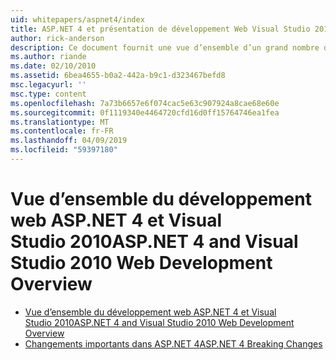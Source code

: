 ```yaml
---
uid: whitepapers/aspnet4/index
title: ASP.NET 4 et présentation de développement Web Visual Studio 2010 | Microsoft Docs
author: rick-anderson
description: Ce document fournit une vue d’ensemble d’un grand nombre des nouvelles fonctionnalités pour ASP.NET qui sont inclus dans le.NET Framework 4 et Visual Studio 2010.
ms.author: riande
ms.date: 02/10/2010
ms.assetid: 6bea4655-b0a2-442a-b9c1-d323467befd8
msc.legacyurl: ''
msc.type: content
ms.openlocfilehash: 7a73b6657e6f074cac5e63c907924a8cae68e60e
ms.sourcegitcommit: 0f1119340e4464720cfd16d0ff15764746ea1fea
ms.translationtype: MT
ms.contentlocale: fr-FR
ms.lasthandoff: 04/09/2019
ms.locfileid: "59397180"
---
```

# <a name="aspnet-4-and-visual-studio-2010-web-development-overview"></a><span data-ttu-id="bc058-103">Vue d’ensemble du développement web ASP.NET 4 et Visual Studio 2010</span><span class="sxs-lookup"><span data-stu-id="bc058-103">ASP.NET 4 and Visual Studio 2010 Web Development Overview</span></span>

- [<span data-ttu-id="bc058-104">Vue d’ensemble du développement web ASP.NET 4 et Visual Studio 2010</span><span class="sxs-lookup"><span data-stu-id="bc058-104">ASP.NET 4 and Visual Studio 2010 Web Development Overview</span></span>](overview.md)
- [<span data-ttu-id="bc058-105">Changements importants dans ASP.NET 4</span><span class="sxs-lookup"><span data-stu-id="bc058-105">ASP.NET 4 Breaking Changes</span></span>](breaking-changes.md)
